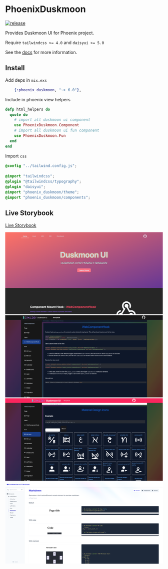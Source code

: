 # PhoenixDuskmoon

[![release](https://github.com/gsmlg-dev/phoenix-duskmoon-ui/actions/workflows/test-and-release.yml/badge.svg)](https://github.com/gsmlg-dev/phoenix-duskmoon-ui/actions/workflows/test-and-release.yml)

Provides Duskmoon UI for Phoenix project.

Require `tailwindcss >= 4.0` and `daisyui >= 5.0`

See the [docs](https://hexdocs.pm/phoenix_duskmoon/) for more information.


## Install

Add deps in `mix.exs`
```elixir
    {:phoenix_duskmoon, "~> 6.0"},
```

Include in phoenix view helpers

```elixir
defp html_helpers do
  quote do
    # import all duskmoon ui component
    use PhoenixDuskmoon.Component
    # import all duskmoon ui fun component
    use PhoenixDuskmoon.Fun
  end
end
```

Import `css`

```css
@config "../tailwind.config.js";

@import "tailwindcss";
@plugin "@tailwindcss/typography";
@plugin "daisyui";
@import "phoenix_duskmoon/theme";
@import "phoenix_duskmoon/components";
```

## Live Storybook

[Live Storybook](https://duskmoon-storybook.gsmlg.dev)

![](screenshots/1.png)
![](screenshots/2.png)
![](screenshots/3.png)
![](screenshots/4.png)

